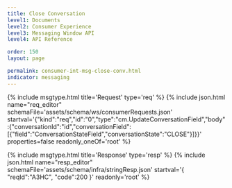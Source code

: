 ```yaml
---
title: Close Conversation
level1: Documents
level2: Consumer Experience
level3: Messaging Window API
level4: API Reference

order: 150
layout: page

permalink: consumer-int-msg-close-conv.html
indicator: messaging
---
```


{% include msgtype.html title='Request' type='req' %}
{% include json.html name="req_editor" 
    schemaFile='assets/schema/ws/consumerRequests.json'
    startval='{"kind":"req","id":"0","type":"cm.UpdateConversationField","body":{"conversationId":"id","conversationField":[{"field":"ConversationStateField","conversationState":"CLOSE"}]}}' 
    properties=false 
    readonly_oneOf='root' %}

{% include msgtype.html title='Response' type='resp' %}
{% include json.html name="resp_editor" schemaFile='assets/schema/infra/stringResp.json' startval='{ "reqId":"A3HC", "code":200 }' readonly='root' %}
